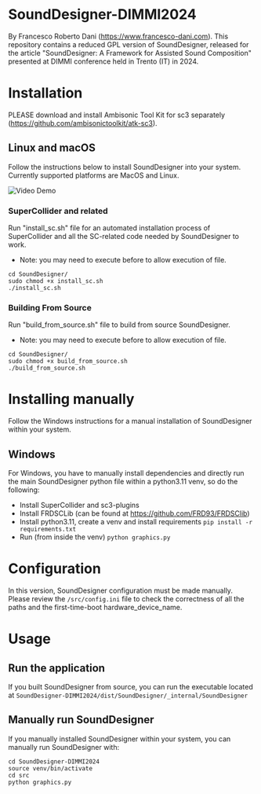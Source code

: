 # SoundDesigner-DIMMI2024
By Francesco Roberto Dani (https://www.francesco-dani.com). This repository contains a reduced GPL version of SoundDesigner, released for the article "SoundDesigner: A Framework for Assisted Sound Composition" presented at DIMMI conference held in Trento (IT) in 2024.


# Installation

PLEASE download and install Ambisonic Tool Kit for sc3 separately (https://github.com/ambisonictoolkit/atk-sc3).


## Linux and macOS

Follow the instructions below to install SoundDesigner into your system. Currently supported platforms are MacOS and Linux.

![Video Demo](tutorials/01%20-%20Installation%20Linux%20-%20cut.gif)


### SuperCollider and related

Run "install_sc.sh" file for an automated installation process of SuperCollider and all the SC-related code needed by SoundDesigner to work.
- Note: you may need to execute before to allow execution of file.
```
cd SoundDesigner/
sudo chmod +x install_sc.sh
./install_sc.sh
```

### Building From Source

Run "build_from_source.sh" file to build from source SoundDesigner.
- Note: you may need to execute before to allow execution of file.
```
cd SoundDesigner/
sudo chmod +x build_from_source.sh
./build_from_source.sh
```

# Installing manually

Follow the Windows instructions for a manual installation of SoundDesigner within your system.

## Windows

For Windows, you have to manually install dependencies and directly run the main SoundDesigner python file within a python3.11 venv, so do the following:
- Install SuperCollider and sc3-plugins
- Install FRDSCLib (can be found at https://github.com/FRD93/FRDSClib)
- Install python3.11, create a venv and install requirements ```pip install -r requirements.txt```
- Run (from inside the venv) ```python graphics.py```


# Configuration

In this version, SoundDesigner configuration must be made manually. Please review the ```/src/config.ini``` file to check the correctness of all the paths and the first-time-boot hardware_device_name.


# Usage

## Run the application

If you built SoundDesigner from source, you can run the executable located at ```SoundDesigner-DIMMI2024/dist/SoundDesigner/_internal/SoundDesigner```

## Manually run SoundDesigner

If you manually installed SoundDesigner within your system, you can manually run SoundDesigner with: 
```
cd SoundDesigner-DIMMI2024
source venv/bin/activate
cd src
python graphics.py
```
